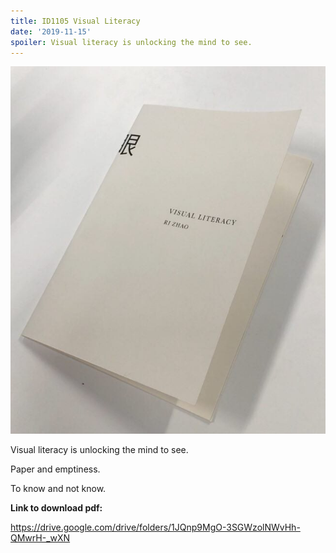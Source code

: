 ```yaml
---
title: ID1105 Visual Literacy
date: '2019-11-15'
spoiler: Visual literacy is unlocking the mind to see.
---
```


![my book](book.jpeg)

Visual literacy is unlocking the mind to see.

Paper and emptiness.

To know and not know.

**Link to download pdf:**

https://drive.google.com/drive/folders/1JQnp9MgO-3SGWzolNWvHh-QMwrH-_wXN
